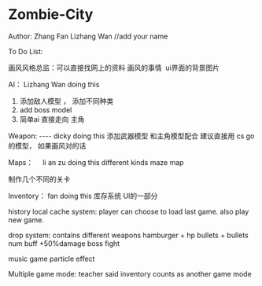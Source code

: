 ﻿# Zombie-City
Author: Zhang Fan 
Lizhang Wan
//add your name


To Do List:

画风风格总监：可以直接找网上的资料
画风的事情  ui界面的背景图片

AI：  Lizhang Wan doing this
1. 添加敌人模型 ， 添加不同种类  
2. add boss model
3. 简单ai 直接走向 主角

Weapon:    ---- dicky doing this
添加武器模型 和主角模型配合
建议直接用 cs go 的模型， 如果画风对的话

Maps：     li an zu  doing this
different kinds
maze map

制作几个不同的关卡

Inventory：  fan doing this
库存系统 UI的一部分

history local cache system:
player can choose to load last game.
also play new game.

drop system: 
contains different weapons
hamburger + hp 
bullets + bullets num
buff  +50%damage  boss fight


music 
game particle effect 

Multiple game mode: teacher said inventory counts as another game mode



